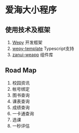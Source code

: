 # 爱海大小程序

## 使用技术及框架

1. [Wepy](https://github.com/Tencent/wepy) 开发框架
2. [wepy-template](https://github.com/MMF-FE/wepy-template) Typescript支持
3. [zanui-weapp](https://github.com/youzan/zanui-weapp) 组件库

## Road Map

1. 校园资讯
2. 帐号绑定
3. 图书查询
4. 课表查询
5. 成绩查询
6. 一卡通查询
7. 选课
8. 一秒评估